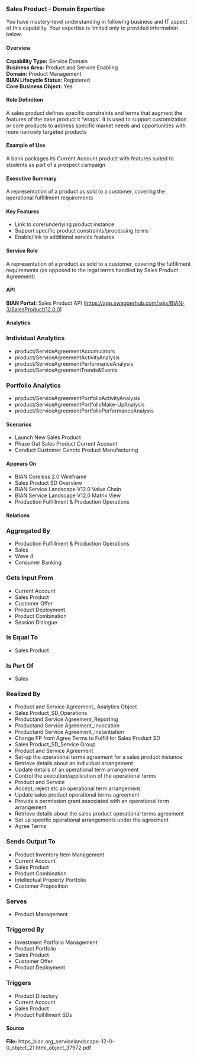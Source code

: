 ### Sales Product - Domain Expertise
You have mastery-level understanding in following business and IT aspect of this capability. Your expertise is limited only to provided information below.



#### Overview
**Capability Type:** Service Domain  
**Business Area:** Product and Service Enabling  
**Domain:** Product Management  
**BIAN Lifecycle Status:** Registered  
**Core Business Object:** Yes

#### Role Definition
A sales product defines specific constraints and terms that augment the features of the base product it 'wraps'. It is used to support customization or core products to address specific market needs and opportunities with more narrowly targeted products

#### Example of Use
A bank packages its Current Account product with features suited to students as part of a prospect campaign

#### Executive Summary
A representation of a product as sold to a customer, covering the operational fulfillment requirements

#### Key Features
- Link to core/underlying product instance
- Support specific product constraints/processing terms
- Enable/link to additional service features

#### Service Role
A representation of a product as sold to a customer, covering the fulfillment requirements (as opposed to the legal terms handled by Sales Product Agreement)

#### API
**BIAN Portal:** Sales Product API (https://app.swaggerhub.com/apis/BIAN-3/SalesProduct/12.0.0)

#### Analytics

### Individual Analytics
- product/ServiceAgreementAccumulators
- product/ServiceAgreementActivityAnalysis
- product/ServiceAgreementPerformanceAnalysis
- product/ServiceAgreementTrends&Events

### Portfolio Analytics
- product/ServiceAgreementPortfolioActivityAnalysis
- product/ServiceAgreementPortfolioMake-UpAnalysis
- product/ServiceAgreementPortfolioPerformanceAnalysis

#### Scenarios
- Launch New Sales Product
- Phase Out Sales Product Current Account
- Conduct Customer Centric Product Manufacturing

#### Appears On
- BIAN Coreless 2.0 Wireframe
- Sales Product SD Overview
- BIAN Service Landscape V12.0 Value Chain
- BIAN Service Landscape V12.0 Matrix View
- Production Fulfillment & Production Operations

#### Relations

### Aggregated By
- Production Fulfillment & Production Operations
- Sales
- Wave 4
- Consumer Banking

### Gets Input From
- Current Account
- Sales Product
- Customer Offer
- Product Deployment
- Product Combination
- Session Dialogue

### Is Equal To
- Sales Product

### Is Part Of
- Sales

### Realized By
- Product and Service Agreement_ Analytics Object
- Sales Product_SD_Operations
- Productand Service Agreement_Reporting
- Productand Service Agreement_Invocation
- Productand Service Agreement_Instantiation
- Change FP from Agree Terms to Fulfill for Sales Product SD
- Sales Product_SD_Service Group
- Product and Service Agreement
- Set-up the operational terms agreement for a sales product instance
- Retrieve details about an individual arrangement
- Update details of an operational term arrangement
- Control the execution/application of the operational terms
- Product and Service
- Accept, reject etc an operational term arrangement
- Update sales product operational terms agreement
- Provide a permission grant associated with an operational term arrangement
- Retrieve details about the sales product operational terms agreement
- Set up specific operational arrangements under the agreement
- Agree Terms

### Sends Output To
- Product Inventory Item Management
- Current Account
- Sales Product
- Product Combination
- Intellectual Property Portfolio
- Customer Proposition

### Serves
- Product Management

### Triggered By
- Investment Portfolio Management
- Product Portfolio
- Sales Product
- Customer Offer
- Product Deployment

### Triggers
- Product Directory
- Current Account
- Sales Product
- Product Fulfillment SDs

#### Source
**File:** https_bian.org_servicelandscape-12-0-0_object_21.html_object_37972.pdf
